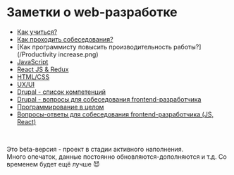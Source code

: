 # Заметки о web-разработке #

- [Как учиться?](/Learning.md)
- [Как проходить собеседования?](/Interview%20-%20notes.md)
- [Как программисту повысить производительность работы?](/Productivity increase.png)
- [JavaScript](/Interview%20questions%20-%20JS.md)
- [React JS & Redux](/Interview%20questions%20-%20React%20JS.md)
- [HTML/CSS](/Interview%20%20questions%20-%20HTML-CSS.md)
- [UX/UI](/Interview%20questions%20-%20UX-UI.md)
- [Drupal - список компетенций](/List%20of%20competencies%20-%20Drupal.md)
- [Drupal - вопросы для собеседования frontend-разработчика](/Interview%20questions%20-%20Drupal%207-8.md)
- [Программирование в целом](/Interview%20questions%20-%20Programming.md)
- [Вопросы-ответы для собеседования frontend-разработчика (JS, React)](/Interview%20questions%20-%20Questions.md)

<br>

Это beta-версия - проект в стадии активного наполнения. <br>
Много опечаток, данные постоянно обновляются-дополняются и т.д. Со временем будет ещё лучше :smiling_imp: 

